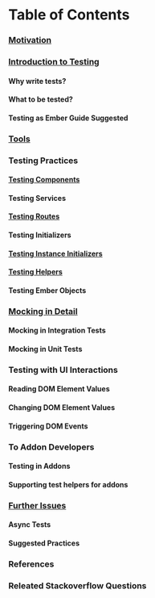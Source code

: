 # Table of Contents
### [Motivation](motivation.md)
### [Introduction to Testing](introduction.md)
#### Why write tests?
#### What to be tested?
#### Testing as Ember Guide Suggested
### [Tools](tools.md)
### Testing Practices
#### [Testing Components](testing-components.md)
#### Testing Services
#### [Testing Routes](testing-routes.md)
#### Testing Initializers
#### [Testing Instance Initializers](testing-instance-initializers.md)
#### [Testing Helpers](testing-helpers.md)
#### Testing Ember Objects
### [Mocking in Detail](mocking-in-detail.md)
#### Mocking in Integration Tests
#### Mocking in Unit Tests
### Testing with UI Interactions
#### Reading DOM Element Values
#### Changing DOM Element Values
#### Triggering DOM Events
### To Addon Developers
#### Testing in Addons
#### Supporting test helpers for addons
### [Further Issues](further-issues.md)
#### Async Tests
#### Suggested Practices
### References
### Releated Stackoverflow Questions
